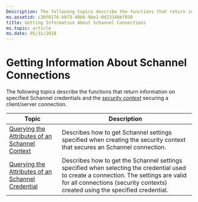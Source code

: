 ```yaml
---
Description: The following topics describe the functions that return information on specified Schannel credentials and the security context securing a client/server connection.
ms.assetid: c30f0176-bb73-40b6-9be1-0d2334bbf830
title: Getting Information About Schannel Connections
ms.topic: article
ms.date: 05/31/2018
---
```


# Getting Information About Schannel Connections

The following topics describe the functions that return information on specified Schannel credentials and the [*security context*](https://docs.microsoft.com/windows/desktop/SecGloss/s-gly) securing a client/server connection.



| Topic                                                                                                      | Description                                                                                                                                                                                                                       |
|------------------------------------------------------------------------------------------------------------|-----------------------------------------------------------------------------------------------------------------------------------------------------------------------------------------------------------------------------------|
| [Querying the Attributes of an Schannel Context](querying-the-attributes-of-an-schannel-context.md)       | Describes how to get Schannel settings specified when creating the security context that secures an Schannel connection.<br/>                                                                                               |
| [Querying the Attributes of an Schannel Credential](querying-the-attributes-of-an-schannel-credential.md) | Describes how to get the Schannel settings specified when selecting the credential used to create a connection. The settings are valid for all connections (security contexts) created using the specified credential.<br/> |



 

 

 




